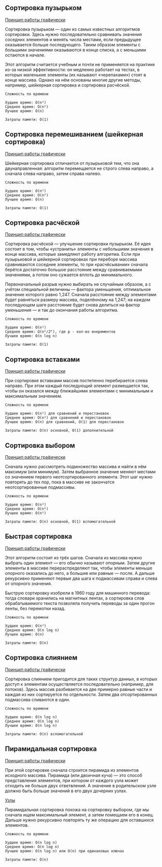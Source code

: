 ## Сортировка пузырьком
[Принцип работы графически](Gifs/bubble.gif)


Сортировка пузырьком — один из самых известных алгоритмов сортировки. Здесь нужно последовательно сравнивать значения соседних элементов и менять числа местами, если предыдущее оказывается больше последующего. Таким образом элементы с большими значениями оказываются в конце списка, а с меньшими остаются в начале.

Этот алгоритм считается учебным и почти не применяется на практике из-за низкой эффективности: он медленно работает на тестах, в которых маленькие элементы (их называют «черепахами») стоят в конце массива. Однако на нём основаны многие другие методы, например, шейкерная сортировка и сортировка расчёской.

```
Сложность по времени

Худшее время: O(n²)
Среднее время: O(n²)
Лучшее время: O(n)

Затраты памяти: O(1)
```
## Сортировка перемешиванием (шейкерная сортировка)
[Принцип работы графически](Gifs/shake.gif)


Шейкерная сортировка отличается от пузырьковой тем, что она двунаправленная: алгоритм перемещается не строго слева направо, а сначала слева направо, затем справа налево.
```
Сложность по времени

Худшее время: O(n²)
Среднее время: O(n²)
Лучшее время: O(n)

Затраты памяти: O(1)
```
## Сортировка расчёской
[Принцип работы графически](Gifs/comb.gif)


Сортировка расчёской — улучшение сортировки пузырьком. Её идея состоит в том, чтобы «устранить» элементы с небольшими значения в конце массива, которые замедляют работу алгоритма. Если при пузырьковой и шейкерной сортировках при переборе массива сравниваются соседние элементы, то при «расчёсывании» сначала берётся достаточно большое расстояние между сравниваемыми значениями, а потом оно сужается вплоть до минимального.

Первоначальный разрыв нужно выбирать не случайным образом, а с учётом специальной величины — фактора уменьшения, оптимальное значение которого равно 1,247. Сначала расстояние между элементами будет равняться размеру массива, поделённому на 1,247; на каждом последующем шаге расстояние будет снова делиться на фактор уменьшения — и так до окончания работы алгоритма.
```
Сложность по времени

Худшее время: O(n²)
Среднее время: Ω(n²/2ᴾ), где р - кол-во инкрементов
Лучшее время: O(n log n)

Затраты памяти: O(1)
```
## Сортировка вставками
[Принцип работы графически](Gifs/insert.gif)

При сортировке вставками массив постепенно перебирается слева направо. При этом каждый последующий элемент размещается так, чтобы он оказался между ближайшими элементами с минимальным и максимальным значением.
```
Сложность по времени

Худшее время: O(n²) для сравнений и перестановок
Среднее время: O(n²) для сравнений и перестановок
Лучшее время: O(n) для сравнений, О(1) для перестановок

Затраты памяти: O(n) основной, О(1) дополнительной
```
## Сортировка выбором
[Принцип работы графически](Gifs/choise.gif)


Сначала нужно рассмотреть подмножество массива и найти в нём максимум (или минимум). Затем выбранное значение меняют местами со значением первого неотсортированного элемента. Этот шаг нужно повторять до тех пор, пока в массиве не закончатся неотсортированные подмассивы.
```
Сложность по времени

Худшее время: O(n²)
Среднее время: O(n²)
Лучшее время: O(n²)

Затраты памяти: O(n) основной, О(1) вспомогательной
```
## Быстрая сортировка
[Принцип работы графически](Gifs/quick.gif)


Этот алгоритм состоит из трёх шагов. Сначала из массива нужно выбрать один элемент — его обычно называют опорным. Затем другие элементы в массиве перераспределяют так, чтобы элементы меньше опорного оказались до него, а большие или равные — после. А дальше рекурсивно применяют первые два шага к подмассивам справа и слева от опорного значения.

Быструю сортировку изобрели в 1960 году для машинного перевода: тогда словари хранились на магнитных лентах, а сортировка слов обрабатываемого текста позволяла получить переводы за один прогон ленты, без перемотки назад.
```
Сложность по времени

Худшее время: O(n²)
Среднее время: O(n log n)
Лучшее время: O(n)

Затраты памяти: O(n)
```
## Сортировка слиянием
[Принцип работы графически](Gifs/merge.gif)


Сортировка слиянием пригодится для таких структур данных, в которых доступ к элементам осуществляется последовательно (например, для потоков). Здесь массив разбивается на две примерно равные части и каждая из них сортируется по отдельности. Затем два отсортированных подмассива сливаются в один.
```
Сложность по времени

Худшее время: O(n log n)
Среднее время: O(n log n)
Лучшее время: O(n log n)

Затраты памяти: O(n) вспомогательной
```
## Пирамидальная сортировка
[Принцип работы графически](Gifs/pyramid.gif)


При этой сортировке сначала строится пирамида из элементов исходного массива. Пирамида (или двоичная куча) — это способ представления элементов, при котором от каждого узла может отходить не больше двух ответвлений. А значение в родительском узле должно быть больше значений в его двух дочерних узлах.

[Узлы](Gifs/pyramid2.gif)

Пирамидальная сортировка похожа на сортировку выбором, где мы сначала ищем максимальный элемент, а затем помещаем его в конец. Дальше нужно рекурсивно повторять ту же операцию для оставшихся элементов.
```
Сложность по времени

Худшее время: O(n log n)
Среднее время: O(n log n)
Лучшее время: O(n log n) или О(n) при одинаковых ключах

Затраты памяти: O(n)
```